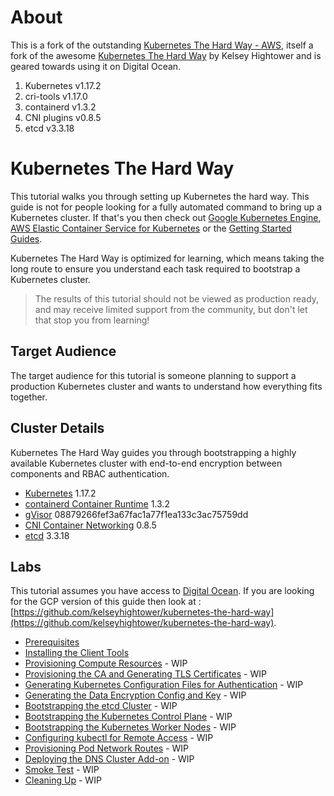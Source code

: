 # About

This is a fork of the outstanding [Kubernetes The Hard Way - AWS](https://github.com/prabhatsharma/kubernetes-the-hard-way-aws), itself a fork of the awesome [Kubernetes The Hard Way](https://github.com/kelseyhightower/kubernetes-the-hard-way) by Kelsey Hightower and is geared towards using it on Digital Ocean.

1. Kubernetes v1.17.2
2. cri-tools v1.17.0
3. containerd v1.3.2
4. CNI plugins v0.8.5
5. etcd v3.3.18

# Kubernetes The Hard Way

This tutorial walks you through setting up Kubernetes the hard way. This guide is not for people looking for a fully automated command to bring up a Kubernetes cluster. If that's you then check out [Google Kubernetes Engine](https://cloud.google.com/kubernetes-engine), [AWS Elastic Container Service for Kubernetes](https://aws.amazon.com/eks/) or the [Getting Started Guides](http://kubernetes.io/docs/getting-started-guides/).

Kubernetes The Hard Way is optimized for learning, which means taking the long route to ensure you understand each task required to bootstrap a Kubernetes cluster.

> The results of this tutorial should not be viewed as production ready, and may receive limited support from the community, but don't let that stop you from learning!

## Target Audience

The target audience for this tutorial is someone planning to support a production Kubernetes cluster and wants to understand how everything fits together.

## Cluster Details

Kubernetes The Hard Way guides you through bootstrapping a highly available Kubernetes cluster with end-to-end encryption between components and RBAC authentication.

* [Kubernetes](https://github.com/kubernetes/kubernetes) 1.17.2
* [containerd Container Runtime](https://github.com/containerd/containerd) 1.3.2
* [gVisor](https://github.com/google/gvisor) 08879266fef3a67fac1a77f1ea133c3ac75759dd
* [CNI Container Networking](https://github.com/containernetworking/cni) 0.8.5
* [etcd](https://github.com/coreos/etcd) 3.3.18

## Labs

This tutorial assumes you have access to [Digital Ocean](https://www.digitalocean.com/). If you are looking for the GCP version of this guide then look at : [https://github.com/kelseyhightower/kubernetes-the-hard-way](https://github.com/kelseyhightower/kubernetes-the-hard-way).

* [Prerequisites](docs/01-prerequisites.md)
* [Installing the Client Tools](docs/02-client-tools.md)
* [Provisioning Compute Resources](docs/03-compute-resources.md) - WIP
* [Provisioning the CA and Generating TLS Certificates](docs/04-certificate-authority.md) - WIP
* [Generating Kubernetes Configuration Files for Authentication](docs/05-kubernetes-configuration-files.md) - WIP
* [Generating the Data Encryption Config and Key](docs/06-data-encryption-keys.md) - WIP
* [Bootstrapping the etcd Cluster](docs/07-bootstrapping-etcd.md) - WIP
* [Bootstrapping the Kubernetes Control Plane](docs/08-bootstrapping-kubernetes-controllers.md) - WIP
* [Bootstrapping the Kubernetes Worker Nodes](docs/09-bootstrapping-kubernetes-workers.md) - WIP
* [Configuring kubectl for Remote Access](docs/10-configuring-kubectl.md) - WIP
* [Provisioning Pod Network Routes](docs/11-pod-network-routes.md) - WIP
* [Deploying the DNS Cluster Add-on](docs/12-dns-addon.md) - WIP
* [Smoke Test](docs/13-smoke-test.md) - WIP
* [Cleaning Up](docs/14-cleanup.md) - WIP
